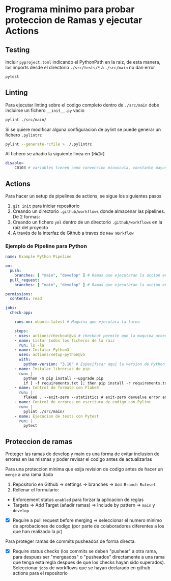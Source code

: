 # Programa minimo para probar proteccion de Ramas y ejecutar Actions

## Testing

Incluir `pyproject.toml` indicando el PythonPath en la raiz, de esta manera, los imports desde el directorio `./src/tests/*` a `./src/main` no dan error

```bash
pytest
```

## Linting

Para ejecutar linting sobre el codigo completo dentro de `./src/main` debe incluirse un fichero `__init__.py` vacio

```bash
pylint ./src/main/
```

Si se quiere modificar alguna configuracion de pylint se puede generar un fichero `.pylintrc`

```bash
pylint --generate-rcfile > ./.pylintrc
```

Al fichero se añadio la siguiente linea en `[MAIN]`
```bash
disable=
    C0103 # variables tienen como convencion minuscula, constante mayuscula, pero pylint no lo determina correctamente
```

## Actions

Para hacer un setup de pipelines de actions, se sigue los siguientes pasos

1. `git init` para iniciar repositorio
2. Creando un directorio `.github/workflows` donde almacenar las pipelines. De 2 formas:
  1. Creando un fichero `yml` dentro de un directorio `.github/workflows` en la raiz del proyecto
  2. A través de la interfaz de Github a traves de `New Workflow`

### Ejemplo de Pipeline para Python

```yaml
name: Example Python Pipeline

on:
  push:
    branches: [ "main", "develop" ] # Ramas que ejecutaran la accion en caso de un push
  pull_request:
    branches: [ "main", "develop" ] # Ramas que ejecutaran la accion en caso de un pull request

permissions:
  contents: read

jobs:
  check-app:

    runs-on: ubuntu-latest # Maquina que ejecutara la tarea

    steps:
    - uses: actions/checkout@v4 # checkout permite que la maquina acceda a los ficheros del repositorio
    - name: Listar todos los ficheros de la raiz
      run: ls -la
    - name: Instalar Python3
      uses: actions/setup-python@v5
      with:
        python-version: "3.10" # Especificar aqui la version de Python
    - name: Instalar librerias de pip
      run: |
        python -m pip install --upgrade pip
        if [ -f requirements.txt ]; then pip install -r requirements.txt; fi
    - name: Control de formato con Flake8
      run: |
        flake8 . --exit-zero --statistics # exit-zero devuelve error en caso de no superar el test de formato
    - name: Control de errores en escritura de codigo con Pylint
      run: |
        pylint ./src/main/
    - name: Ejecucion de tests con Pytest
      run: |
        pytest
```

## Proteccion de ramas

Proteger las ramas de develop y main es una forma de evitar inclusion de errores en las mismas y poder revisar el codigo antes de actualizarlas

Para una proteccion minima que exija revision de codigo antes de hacer un `merge` a una rama dada

1. Repositorio en Github => settings => branches => `Add Branch Ruleset`
2. Rellenar el formulario:
  - Enforcement status `enabled` para forzar la aplicacion de reglas
  - Targets => Add Target (añadir ramas) => Include by pattern => `main` y `develop` 
  - [x] Require a pull request before merging => seleccionar el numero minimo de aprobaciones de codigo (por parte de colaboradores diferentes a los que han realizado la pr)

Para proteger ramas de commits pusheados de forma directa.
  - [x] Require status checks (los commits se deben "pushear" a otra rama, para despues ser "mergeados" o "pusheados" directamente a una rama que tenga esta regla despues de que los checks hayan sido superados). Seleccionar `jobs` de workflows que se hayan declarado en github actions para el repositorio
